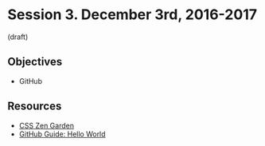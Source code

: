 # Session 3. December 3rd, 2016-2017

(draft)

## Objectives

- GitHub

## Resources

- [CSS Zen Garden](http://www.csszengarden.com/)
- [GitHub Guide: Hello World](https://guides.github.com/activities/hello-world/)
